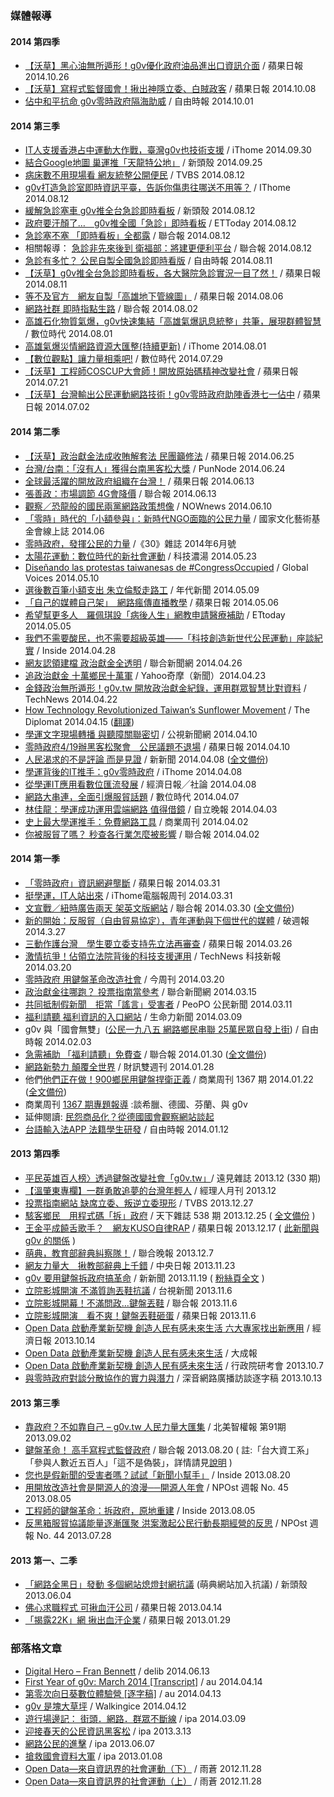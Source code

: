 ### 媒體報導

#### 2014 第四季
* [【沃草】黑心油無所遁形！g0v優化政府油品進出口資訊介面](http://www.appledaily.com.tw/realtimenews/article/politics/20141026/494646/) / 蘋果日報 2014.10.26
* [【沃草】寫程式監督國會！揪出神隱立委、白賊政客](http://www.appledaily.com.tw/realtimenews/article/politics/20141008/484195/) / 蘋果日報 2014.10.08
* [佔中和平抗命 g0v零時政府隔海助威](http://news.ltn.com.tw/news/world/breakingnews/1120109) / 自由時報 2014.10.01

#### 2014 第三季
* [IT人支援香港占中運動大作戰，臺灣g0v也技術支援](http://www.ithome.com.tw/news/91209) / iThome 2014.09.30
* [結合Google地圖 巢運推「天龍特公地」](http://newtalk.tw/news/2014/09/25/51807.html) / 新頭殼 2014.09.25
* [病床數不用現場看 網友統整公開便民](http://video.n.yam.com/20140812484402/%E7%97%85%E5%BA%8A%E6%95%B8%E4%B8%8D%E7%94%A8%E7%8F%BE%E5%A0%B4%E7%9C%8B%20%E7%B6%B2%E5%8F%8B%E7%B5%B1%E6%95%B4%E5%85%AC%E9%96%8B%E4%BE%BF%E6%B0%91) / TVBS 2014.08.12
* [g0v打造急診室即時資訊平臺，告訴你傷患往哪送不用等？](http://www.ithome.com.tw/news/90038) / IThome 2014.08.12
* [緩解急診塞車 g0v推全台急診即時看板](http://newtalk.tw/news/2014/08/11/50244.html) / 新頭殼 2014.08.12
* [政府要汗顏了…　g0v推全國「急診」即時看板](http://www.ettoday.net/news/20140811/388527.htm) / ETToday 2014.08.12
* [急診塞不塞 「即時看板」全都露](http://mag.udn.com/mag/life/storypage.jsp?f_MAIN_ID=207&f_SUB_ID=449&f_ART_ID=529180) / 聯合報 2014.08.12
 * 相關報導： [急診非先來後到 衛福部：將建更便利平台](http://mag.udn.com/mag/life/storypage.jsp?f_ART_ID=529177&kdid=AR10&r=3) / 聯合報 2014.08.12
* [急診有多忙？ 公民自製全國急診即時看版](http://news.ltn.com.tw/news/life/breakingnews/1078470) / 自由時報 2014.08.11
* [【沃草】g0v推全台急診即時看板，各大醫院急診實況一目了然！](http://www.appledaily.com.tw/realtimenews/article/politics/20140811/449892/) / 蘋果日報 2014.08.11
* [等不及官方　網友自製「高雄地下管線圖」](http://www.appledaily.com.tw/realtimenews/article/local/20140806/447139/) / 蘋果日報 2014.08.06
* [網路社群 即時指點生路](http://money.udn.com/storypage.php?sub_id=5958&art_id=198951) / 聯合報 2014.08.02
* [高雄石化物質氣爆，g0v快速集結「高雄氣爆訊息統整」共筆，展現群體智慧](http://www.bnext.com.tw/article/view/id/33255) / 數位時代 2014.08.01
* [高雄氣爆災情網路資源大匯整(持續更新)](http://www.ithome.com.tw/news/89808) / iThome 2014.08.01
* [【數位觀點】讓力量相乘吧!](http://www.bnext.com.tw/article/view/id/33212) / 數位時代 2014.07.29
* [【沃草】工程師COSCUP大會師！開放原始碼精神改變社會](http://www.appledaily.com.tw/realtimenews/article/new/20140721/437114/) / 蘋果日報 2014.07.21
* [【沃草】台灣輸出公民運動網路技術！g0v零時政府助陣香港七一佔中](http://www.appledaily.com.tw/realtimenews/article/new/20140702/426671/) / 蘋果日報 2014.07.02


#### 2014 第二季
* [【沃草】政治獻金法成收賄解套法 民團籲修法](http://www.appledaily.com.tw/realtimenews/article/new/20140624/421819/%E3%80%90%E6%B2%83%E8%8D%89%E3%80%91%E6%94%BF%E6%B2%BB%E7%8D%BB%E9%87%91%E6%B3%95%E6%88%90%E6%94%B6%E8%B3%84%E8%A7%A3%E5%A5%97%E6%B3%95%E6%B0%91%E5%9C%98%E7%B1%B2%E4%BF%AE%E6%B3%95) / 蘋果日報 2014.06.25
* [台灣/台南：「沒有人」獲得台南黑客松大獎](http://punnode.com/archives/17650) / PunNode 2014.06.24
* [全球最活躍的開放政府組織在台灣！](http://www.appledaily.com.tw/realtimenews/article/politics/20140613/415694/%E3%80%90%E6%B2%83%E8%8D%89%E3%80%91%E5%85%A8%E7%90%83%E6%9C%80%E6%B4%BB%E8%BA%8D%E7%9A%84%E9%96%8B%E6%94%BE%E6%94%BF%E5%BA%9C%E7%B5%84%E7%B9%94%E5%9C%A8%E5%8F%B0%E7%81%A3%EF%BC%81) / 蘋果日報 2014.06.13
* [張善政：市場調節 4G會降價](http://mag.udn.com/mag/digital/storypage.jsp?f_MAIN_ID=323&f_SUB_ID=2952&f_ART_ID=519404) / 聯合報 2014.06.13
* [觀察／恐龍般的國民兩黨網路政策想像](http://www.nownews.com/n/2014/06/10/1270440) / NOWnews 2014.06.10
* [「零時」時代的「小額參與」：新時代NGO面臨的公民力量](http://www.ncafroc.org.tw/mag/news1_show.asp?id=150&tp=nextp) / 國家文化藝術基金會線上誌 2014.06
* [零時政府，發揮公民的力量](http://www.30.com.tw/article_content_25486.html) /《30》雜誌 2014年6月號
* [太陽花運動：數位時代的新社會運動](http://techsoup-taiwan.blogspot.com/2014/05/blog-post.html) / 科技濃湯 2014.05.23
* [Diseñando las protestas taiwanesas de #CongressOccupied](http://es.globalvoicesonline.org/2014/05/10/disenando-las-protestas-taiwanesas-de-congressoccupied/) / Global Voices 2014.05.10
* [選後數百筆小額支出 朱立倫駁走路工](https://www.youtube.com/watch?v=-UruElk0X5o) / 年代新聞 2014.05.09
* [「自己的媒體自己架」　網路瘋傳直播教學](http://mag.udn.com/mag/digital/storypage.jsp?f_ART_ID=510634) / 蘋果日報 2014.05.06
* [希望幫更多人　羅佩琪設「病後人生」網教申請醫療補助](http://www.ettoday.net/news/20140505/353528.htm) / ETtoday 2014.05.05
* [我們不需要酸民，也不需要超級英雄——「科技創造新世代公民運動」座談紀實](http://www.inside.com.tw/2014/04/28/57379) / Inside 2014.04.28
* [網友認領建檔 政治獻金全透明](http://mag.udn.com/mag/digital/storypage.jsp?f_MAIN_ID=314&f_SUB_ID=5852&f_ART_ID=510634) / 聯合新聞網 2014.04.26
* [追政治獻金 十萬鄉民十萬軍](https://tw.news.yahoo.com/%E8%BF%BD%E6%94%BF%E6%B2%BB%E7%8D%BB%E9%87%91-%E5%8D%81%E8%90%AC%E9%84%89%E6%B0%91%E5%8D%81%E8%90%AC%E8%BB%8D-103434978.html) / Yahoo奇摩（新聞）2014.04.23
* [金錢政治無所遁形！g0v.tw 開放政治獻金紀錄，運用群眾智慧比對資料](http://technews.tw/2014/04/22/follow-the-money-to-chase-the-champion-finance-using-crowd-sourcing-by-g0v-tw/) / TechNews 2014.04.22
* [How Technology Revolutionized Taiwan’s Sunflower Movement](http://thediplomat.com/2014/04/how-technology-revolutionized-taiwans-sunflower-movement/2/) / The Diplomat 2014.04.15 ([翻譯](http://www.ptt.cc/bbs/FuMouDiscuss/M.1397728649.A.D9B.html))
* [學運文字現場轉播 與聽障關聯密切](http://news.pts.org.tw/detail.php?NEENO=266408) / 公視新聞網 2014.04.10
* [零時政府4/19辦黑客松聚會　公民議題不退場](http://www.appledaily.com.tw/realtimenews/article/politics/20140410/376241/) / 蘋果日報 2014.04.10
* [人民渴求的不是評論 而是見證](http://www.new7.com.tw/NewsView.aspx?i=TXT20140402141407S2D) / 新新聞 2014.04.08 ([全文備份](https://gist.github.com/pofeng/10172453))
* [學運背後的IT推手：g0v零時政府](http://www.ithome.com.tw/tech/86462) / iThome 2014.04.08
* [從學運IT應用看數位匯流發展](http://udn.com/NEWS/OPINION/OPI1/8598406.shtml) / 經濟日報╱社論 2014.04.08
* [網路大串連，全面引爆服貿話題](http://www.bnext.com.tw/article/view/id/31696) / 數位時代 2014.04.07
* [林佳龍：學運成功運用雲端網路 值得借鏡](http://www.idn.com.tw/news/news_content.php?catid=1&catsid=2&catdid=0&artid=20140403abcd022) / 自立晚報 2014.04.03
* [史上最大學運推手：免費網路工具](http://www.businessweekly.com.tw/KWebArticle.aspx?ID=54104&path=f) / 商業周刊 2014.04.02
* [你被服貿了嗎？ 秒查各行業怎麼被影響](http://udn.com/NEWS/BREAKINGNEWS/BREAKINGNEWS1/8586658.shtml) / 聯合報 2014.04.02

#### 2014 第一季
* [「零時政府」資訊網避壟斷](http://www.appledaily.com.tw/appledaily/article/headline/20140331/35736590) / 蘋果日報 2014.03.31
* [挺學運，IT人站出來](http://www.ithome.com.tw/voice/86263) / iThome電腦報周刊 2014.03.31
* [文宣戰／紐時廣告兩天 架英文版網站](http://udn.com/NEWS/NATIONAL/NAT4/8580445.shtml) / 聯合報 2014.03.30 ([全文備份](https://gist.github.com/pofeng/5fe9ff159e313b9017b9))
* [新的開始：反服貿（自由貿易協定），青年運動與下個世代的媒體](http://pots.tw/node/12419) / 破週報 2014.3.27
* [三動作護台灣　學生要立委支持先立法再審查](http://www.appledaily.com.tw/realtimenews/article/politics/20140326/367296/%E4%B8%89%E5%8B%95%E4%BD%9C%E8%AD%B7%E5%8F%B0%E7%81%A3%E3%80%80%E5%AD%B8%E7%94%9F%E8%A6%81%E7%AB%8B%E5%A7%94%E6%94%AF%E6%8C%81%E5%85%88%E7%AB%8B%E6%B3%95%E5%86%8D%E5%AF%A9%E6%9F%A5) / 蘋果日報 2014.03.26
* [激情抗爭！佔領立法院背後的科技支援運用](http://technews.tw/2014/03/20/the-technogloyy-behind-the-occupied-taiwan-parliament-protest/) / TechNews 科技新報 2014.03.20
* [零時政府 用鍵盤革命改造社會](http://www.businesstoday.com.tw/article-content-92748-106543) / 今周刊 2014.03.20
* [政治獻金往哪跑？ 投票指南當參考](http://mag.udn.com/mag/digital/storypage.jsp?f_ART_ID=503902) / 聯合新聞網 2014.03.15
* [共同抵制假新聞　拒當「謠言」受害者](http://www.peopo.org/news/234245) / PeoPO 公民新聞 2014.03.11
* [福利請聽 福利資訊的入口網站](http://www.vita.tw/2014/03/blog-post_6321.html) / 生命力新聞 2014.03.09
* g0v 與「國會無雙」([公民一九八五 網路鄉民串聯 25萬民眾自發上街](http://www.libertytimes.com.tw/2014/new/feb/3/today-specialreport1.htm)) / 自由時報 2014.02.03
* [急需補助 「福利請聽」免費查](http://udn.com/NEWS/NATIONAL/NAT5/8459202.shtml) / 聯合報 2014.01.30 ([全文備份](https://gist.github.com/pofeng/8712093))
* [網路新勢力 顛覆全世界](http://www.pubu.com.tw/news/%E7%B6%B2%E8%B7%AF%E6%96%B0%E5%8B%A2%E5%8A%9B-%E9%A1%9B%E8%A6%86%E5%85%A8%E4%B8%96%E7%95%8C-1093) / 財訊雙週刊 2014.01.28
* 他們[他們正在做！900鄉民用鍵盤捍衛正義](http://www.businessweekly.com.tw/KArticle.aspx?id=53258) / 商業周刊 1367 期 2014.01.22 ([全文備份](http://i.imgur.com/YXK7jp5.png))
 *  商業周刊  [1367 期專題報導](http://www.businessweekly.com.tw/EMagMainPage.aspx?id=2069)  :談希臘、德國、芬蘭、與 g0v
 *  延伸閱讀: [民怨商品化？從德國國會觀察網站談起](https://g0v.hackpad.com/CGIWfeyAG5r)
* [台語輸入法APP 法籍學生研發](http://www.libertytimes.com.tw/2014/new/jan/12/today-life2.htm) / 自由時報 2014.01.12

#### 2013 第四季
* [平民英雄百人榜〉透過鍵盤改變社會「g0v.tw」](http://www.gvm.com.tw/Boardcontent_24516.html)/ 遠見雜誌 2013.12 (330 期)
* [【溫肇東專欄】一群勇敢追夢的台灣年輕人](http://www.managertoday.com.tw/?p=36688) / 經理人月刊 2013.12
* [投票指南網站 缺席立委、叛逆立委現形](http://video.n.yam.com/20131227014669/%E6%8A%95%E7%A5%A8%E6%8C%87%E5%8D%97%E7%B6%B2%E7%AB%99%20%E7%BC%BA%E5%B8%AD%E7%AB%8B%E5%A7%94%E3%80%81%E5%8F%9B%E9%80%86%E7%AB%8B%E5%A7%94%E7%8F%BE%E5%BD%A2) / TVBS 2013.12.27
* [駭客鄉民　用程式碼「拆」政府](http://www.cw.com.tw/article/article.action?id=5054859) / 天下雜誌 538 期  2013.12.25 ( [全文備份](https://gist.github.com/pofeng/8209425) )
* [王金平成饒舌歌手？　網友KUSO自律RAP](http://www.appledaily.com.tw/realtimenews/article/politics/20131217/310468/%E7%8E%8B%E9%87%91%E5%B9%B3%E6%88%90%E9%A5%92%E8%88%8C%E6%AD%8C%E6%89%8B%EF%BC%9F%E3%80%80%E7%B6%B2%E5%8F%8BKUSO%E8%87%AA%E5%BE%8BRAP) / 蘋果日報 2013.12.17 ( [此新聞與 g0v 的關係](http://mmdays.com/2013/12/24/%E7%95%B6%E7%8E%8B%E6%BE%A4%E9%87%91%E5%B9%B3%E8%BC%B8%E7%B5%A6mc%E7%BE%8E%E6%B1%9F%EF%BC%9A%E4%B8%80%E5%89%87%E4%BB%A5%E5%96%9C%EF%BC%8C%E4%B8%80%E5%89%87%E4%BB%A5%E6%86%82/) )
* [萌典，教育部辭典糾察隊！](http://mag.udn.com/mag/digital/storypage.jsp?f_MAIN_ID=314&f_SUB_ID=5852&f_ART_ID=488985) / 聯合晚報 2013.12.7
* [網友力量大　揪教部辭典上千錯](http://www.cdnews.com.tw/cdnews_site/docDetail.jsp?coluid=121&docid=102545719) / 中央日報 2013.11.23
* [g0v 要用鍵盤拆政府搞革命](http://www.new7.com.tw/NewsView.aspx?i=TXT20131113142202RPZ) / 新新聞 2013.11.19 ( [粉絲頁全文](https://www.facebook.com/photo.php?fbid=643521622366684) )
* [立院影城開演 不滿質詢丟鞋抗議](http://www.ttv.com.tw/102/11/1021106/10211064937503I.htm) / 台視新聞 2013.11.6
* [立院影城開幕！不滿問政…鍵盤丟鞋](http://www.udn.com/2013/11/6/NEWS/NATIONAL/NAT5/8276503.shtml) / 聯合報 2013.11.6
* [立院影城開演　看不爽！鍵盤丟鞋砸蛋](http://www.appledaily.com.tw/realtimenews/article/politics/20131106/287629/%E7%AB%8B%E9%99%A2%E5%BD%B1%E5%9F%8E%E9%96%8B%E6%BC%94%E3%80%80%E7%9C%8B%E4%B8%8D%E7%88%BD%EF%BC%81%E9%8D%B5%E7%9B%A4%E4%B8%9F%E9%9E%8B%E7%A0%B8%E8%9B%8B) / 蘋果日報 2013.11.6
* [Open Data 啟動產業新契機 創造人民有感未來生活 六大專家找出新應用](http://edn.udn.com/news/view.jsp?aid=670249&cid=10) / 經濟日報 2013.10.14
* [Open Data 啟動產業新契機 創造人民有感未來生活](http://n.yam.com/greatnews/politics/20131024/20131024842076.html) / 大成報
* [Open Data 啟動產業新契機  創造人民有感未來生活](http://mypaper.pchome.com.tw/026955/post/1325734985) / 行政院研考會 2013.10.7
* [與零時政府對談分散協作的實力與潛力](http://blog.roodo.com/subing/archives/25782718.html) /  深音網路廣播訪談逐字稿 2013.10.13

#### 2013 第三季
* [靠政府？不如靠自己 – g0v.tw 人民力量大匯集](http://www.naipo.com/portals/1/web_tw/Knowledge_Center/Editorial/publish-102.htm) / 北美智權報 第91期 2013.09.02
* [鍵盤革命！ 高手寫程式監督政府](http://udn.com/NEWS/NATIONAL/NAT5/8108263.shtml) / 聯合報 2013.08.20 ( 註:「台大資工系」「參與人數近五百人」「這不是偽裝」，詳情請見[說明](https://www.facebook.com/photo.php?fbid=10151869138785668) )
* [您也是假新聞的受害者嗎？試試「新聞小幫手」](http://www.inside.com.tw/2013/08/20/chrome-extension-newshelper) / Inside 2013.08.20
* [用開放改造社會是開源人的浪漫──開源人年會](http://npost.tw/archives/1860) / NPOst 週報 No. 45 2013.08.05
* [工程師的鍵盤革命：拆政府，原地重建](http://www.inside.com.tw/2013/08/05/coscup-2013-coders-keyboard-revolution) / Inside 2013.08.05
* [反黑箱服貿協議能量逐漸匯聚 洪案激起公民行動長期經營的反思](http://npost.tw/archives/1759) / NPOst 週報 No. 44 2013.07.28

#### 2013 第一、二季
* [「網路全黑日」發動 多個網站熄燈封網抗議](http://tw.news.yahoo.com/%E7%B6%B2%E8%B7%AF%E5%85%A8%E9%BB%91%E6%97%A5-%E7%99%BC%E5%8B%95-%E5%A4%9A%E5%80%8B%E7%B6%B2%E7%AB%99%E7%86%84%E7%87%88%E5%B0%81%E7%B6%B2%E6%8A%97%E8%AD%B0-174421974.html) (萌典網站加入抗議) / 新頭殼 2013.06.04
* [佛心求職程式 可揪血汗公司](http://www.appledaily.com.tw/appledaily/article/headline/20130414/34951484/) / 蘋果日報 2013.04.14
* [「揭露22K」網 揪出血汗企業](http://www.appledaily.com.tw/appledaily/article/headline/20130129/34800790/) / 蘋果日報 2013.01.29

### 部落格文章
* [Digital Hero – Fran Bennett](http://blog.delib.net/digital-hero-fran-bennett/) / delib 2014.06.13
* [First Year of g0v: March 2014 [Transcript]](https://www.facebook.com/notes/%E5%94%90%E9%B3%B3/first-year-of-g0v-march-2014-transcript/808828052479750) / au 2014.04.14
* [第零次向日葵數位體驗營 [逐字稿]](https://www.facebook.com/notes/%E5%94%90%E9%B3%B3/%E7%AC%AC%E9%9B%B6%E6%AC%A1%E5%90%91%E6%97%A5%E8%91%B5%E6%95%B8%E4%BD%8D%E9%AB%94%E9%A9%97%E7%87%9F-%E9%80%90%E5%AD%97%E7%A8%BF/808273105868578) / au 2014.04.13
* [g0v 是塊大草坪](http://walkingice.blogspot.tw/2014/04/g0v.html) / Walkingice 2014.04.12
* [遊行場邊記： 街頭．網路．群眾不斷線](http://ipa.logdown.com/posts/184187-protest-internet-crowd) / ipa 2014.03.09
* [迎接春天的公民資訊黑客松](http://ipaway.org/?p=2518) / ipa 2013.3.13
* [網路公民的進擊](http://ipaway.org/?p=2679) / ipa 2013.06.07
* [搶救國會資料大軍](http://ipaway.org/?p=2334) / ipa 2013.01.08
* [Open Data—來自資訊界的社會運動（下）](http://www.thinkingtaiwan.com/public/articles/view/318) / 雨蒼 2012.11.28
* [Open Data—來自資訊界的社會運動（上）](http://www.thinkingtaiwan.com/articles/view/314) / 雨蒼 2012.11.28
